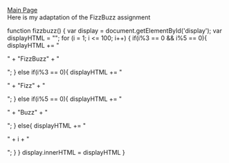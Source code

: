 [Main Page](README.md)  
Here is my adaptation of the FizzBuzz assignment

function fizzbuzz() {
	var display = document.getElementById('display');
	var displayHTML = "";
	for (i = 1; i <= 100; i++) {
		if(i%3 == 0 && i%5 == 0){
		    displayHTML += "<p>" + "FizzBuzz" + "</p>";
		}
		else if(i%3 == 0){
		    displayHTML += "<p>" + "Fizz" + "</p>";
		}
		else if(i%5 == 0){
		    displayHTML += "<p>" + "Buzz" + "</p>";
		}
		else{
		    displayHTML += "<p>" + i + "</p>";
		}
	}
	display.innerHTML = displayHTML
}


